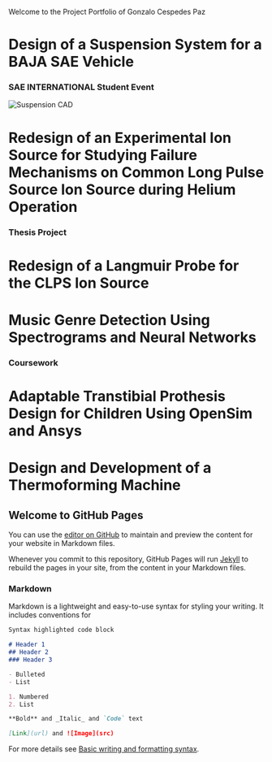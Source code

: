Welcome to the Project Portfolio of Gonzalo Cespedes Paz

# Design of a Suspension System for a BAJA SAE Vehicle
### SAE INTERNATIONAL Student Event


![Suspension CAD](/Portfolio/docs/assets/BAJA_CAD_Suspension.png)


# Redesign of an Experimental Ion Source for Studying Failure Mechanisms on Common Long Pulse Source Ion Source during Helium Operation
### Thesis Project



# Redesign of a Langmuir Probe for the CLPS Ion Source



# Music Genre Detection Using Spectrograms and Neural Networks
### Coursework



# Adaptable Transtibial Prothesis Design for Children Using OpenSim and Ansys



# Design and Development of a Thermoforming Machine
 


## Welcome to GitHub Pages

You can use the [editor on GitHub](https://github.com/gonzalo-cespedes/gcespedesp/edit/gh-pages/index.md) to maintain and preview the content for your website in Markdown files.

Whenever you commit to this repository, GitHub Pages will run [Jekyll](https://jekyllrb.com/) to rebuild the pages in your site, from the content in your Markdown files.

### Markdown

Markdown is a lightweight and easy-to-use syntax for styling your writing. It includes conventions for

```markdown
Syntax highlighted code block

# Header 1
## Header 2
### Header 3

- Bulleted
- List

1. Numbered
2. List

**Bold** and _Italic_ and `Code` text

[Link](url) and ![Image](src)
```

For more details see [Basic writing and formatting syntax](https://docs.github.com/en/github/writing-on-github/getting-started-with-writing-and-formatting-on-github/basic-writing-and-formatting-syntax).

